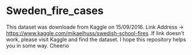 # Sweden_fire_cases
This dataset was downloade from Kaggle on 15/09/2016.
Link Address -> https://www.kaggle.com/mikaelhuss/swedish-school-fires  .If link doesn't work, please visit Kaggle and find the dataset.
I hope this repository helps you in some way.
Cheerio
